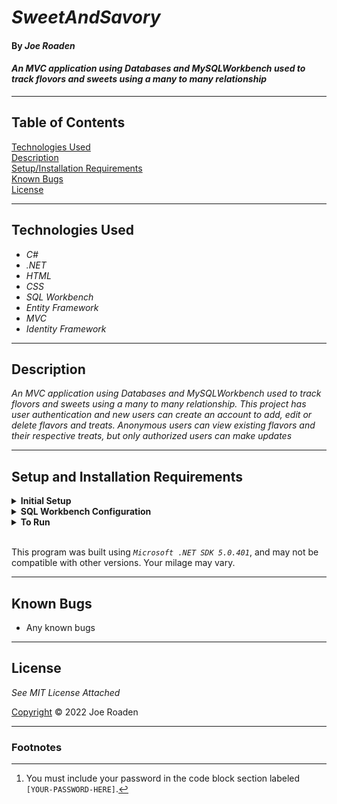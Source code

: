 # _SweetAndSavory_

#### By _Joe Roaden_

#### _An MVC application using Databases and MySQLWorkbench used to track flovors and sweets using a many to many relationship_

---
## Table of Contents
[Technologies Used](#technologies-used)  
[Description](#description)  
[Setup/Installation Requirements](#setup-and-installation-requirements)  
[Known Bugs](#known-bugs)  
[License](#License)

---
## Technologies Used

* _C#_
* _.NET_
* _HTML_
* _CSS_
* _SQL Workbench_
* _Entity Framework_
* _MVC_
* _Identity Framework_

---
## Description

_An MVC application using Databases and MySQLWorkbench used to track flovors and sweets using a many to many relationship.  This project has user authentication and new users can create an account to add, edit or delete flavors and treats.  Anonymous users can view existing flavors and their respective treats, but only authorized users can make updates_

---
## Setup and Installation Requirements

<details>
<summary><strong>Initial Setup</strong></summary>  

1. Copy the git repository url: https://github.com/joeroaden/SweetAndSavory.Solution 
2. Open a shell program and navigate to your desktop.
3. Clone the repository for this project using the `git clone` command and including the copied URL.
4. While still in the shell program, navigate to the root directory of the newly created file named `SweetAndSavory.Solution`.
5. From the root directory, navigate to the `SweetAndSavory` directory.
6. Move onto SQL Workbench instructions below to re-create database necessary to run this project.
</details>

<details>
<summary><strong>SQL Workbench Configuration</strong></summary>

1. Create an `appsetting.json` file in the `SweetAndSavory` directory of the project  
   <pre>SweetAndSavory.Solution
   └── SweetAndSavory
    └── <strong>appsetting.json</strong></pre>
2. Insert the following code [^1]  
    ```json
    {
      "ConnectionStrings": {
        "DefaultConnection": "Server=localhost;Port=3306;database=joe_roaden;uid=root;pwd=[YOUR-PASSWORD-HERE];"
      }
    }
    ```

3. Once `appsettings.json` file has been created, navigate back to SQL Workbench.
</details>

<details>
<summary><strong>To Run</strong></summary>

1. Navigate to:  
   <pre>SweetAndSavory.Solution
   └── <strong>SweetAndSavory</strong></pre>

2. Run `$ dotnet restore` in the console.  
3. Run `$ dotnet database update` in the console.  
4. Run `$ dotnet run` in the console
</details><br>

This program was built using *`Microsoft .NET SDK 5.0.401`*, and may not be compatible with other versions. Your milage may vary.

---
## Known Bugs

* Any known bugs

---
## License

_See MIT License Attached_

[Copyright](/LICENSE) © 2022 Joe Roaden

---
### Footnotes

[^1]: You must include your password in the code block section labeled `[YOUR-PASSWORD-HERE]`.